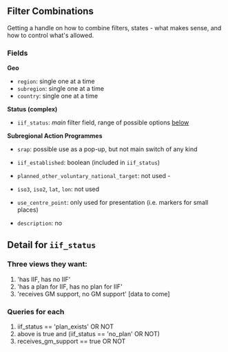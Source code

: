 ## Filter Combinations

Getting a handle on how to combine filters, states - what makes sense, and how to control what's allowed.

### Fields

**Geo**

  - `region`: single one at a time
  - `subregion`: single one at a time
  - `country`: single one at a time


**Status (complex)**

- `iif_status`: _main_ filter field, range of possible options [below](#detail_for_iif_status)


**Subregional Action Programmes**

- `srap`: possible use as a pop-up, but not main switch of any kind

- `iif_established`: boolean (included in `iif_status`)
- `planned_other_voluntary_national_target`: not used - 
- `iso3`, `iso2`, `lat`, `lon`: not used
- `use_centre_point`: only used for presentation (i.e. markers for small places)
- `description`: no 


## Detail for `iif_status`

### Three views they want: 

1. 'has IIF, has no IIF'
2. 'has a plan for IIF, has no plan for IIF'
3. 'receives GM support, no GM support' [data to come]

### Queries for each

1. iif_status == 'plan_exists' OR NOT
2. above is true and (iif_status == 'no_plan' OR NOT)
3. receives_gm_support == true OR NOT
